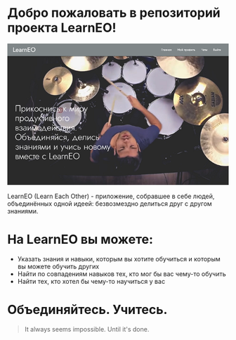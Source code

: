 # Добро пожаловать в репозиторий проекта LearnEO!

![](main.png)

LearnEO (Learn Each Other) - приложение, собравшее в себе людей, объединённых одной идеей: безвозмездно делиться друг с другом знаниями.

# На LearnEO вы можете:

  - Указать знания и навыки, которым вы хотите обучиться и которым вы можете обучить других
  - Найти по совпадениям навыков тех, кто мог бы вас чему-то обучить
  - Найти тех, кто хотел бы чему-то научиться у вас

# Объединяйтесь. Учитесь.

> It always seems impossible.
> Until it's done.
